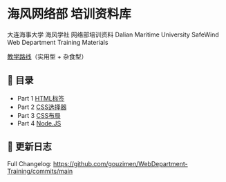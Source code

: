 # 海风网络部 培训资料库
大连海事大学 海风学社 网络部培训资料
Dalian Maritime University SafeWind Web Department Training Materials

[教学路线](学习路线.md)（实用型 + 杂食型）

## 📖 目录
- Part 1 [HTML标签](Part1%20-%20HTML标签/)
- Part 2 [CSS选择器](Part2%20-%20CSS选择器/)
- Part 3 [CSS布局](Part3%20-%20CSS布局/)
- Part 4 [Node.JS](Part4%20-%20Node/)

## 📃 更新日志
Full Changelog: https://github.com/gouzimen/WebDepartment-Training/commits/main
